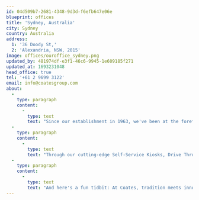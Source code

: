 ```yaml
---
id: 04d509b7-2681-4348-9d3d-f6efb647e06e
blueprint: offices
title: 'Sydney, Australia'
city: Sydney
country: Australia
address:
  1: '36 Doody St,'
  2: 'Alexandria, NSW, 2015'
image: offices/ouroffice_sydney.png
updated_by: 481974df-e3f1-46c6-9945-1e609185f271
updated_at: 1693231048
head_office: true
tel: '+61 2 9699 3122'
email: info@coatesgroup.com
about:
  -
    type: paragraph
    content:
      -
        type: text
        text: "Since our establishment in 1963, we've been at the forefront of revolutionising the way brands constantly look to elevate their customer experience. "
  -
    type: paragraph
    content:
      -
        type: text
        text: "Through our cutting-edge Self-Service Kiosks, Drive Thru Experience, and Switchboard™ CMS -  your customers’ ordering experience can be a breeze. Engage your customers with our Outdoor and Indoor Digital Menu Boards that showcase your offerings in stunning detail. But that's not all – we pay homage to our roots with Traditional Signage solutions that blend nostalgia with modernity. "
  -
    type: paragraph
    content:
      -
        type: text
        text: "And here's a fun tidbit: At Coates, tradition meets innovation as we proudly house the three longest-serving employees in the ANZ Market, boasting an incredible combined tenure of 73 years! Join us in shaping the future while cherishing our remarkable past."
---
```

